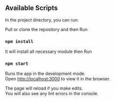 ## Available Scripts

In the project directory, you can run:

Pull or clone the repository and then Run

### `npm install`
It will install all necessary module then Run

### `npm start`

Runs the app in the development mode.<br />
Open [http://localhost:3000](http://localhost:3000) to view it in the browser.

The page will reload if you make edits.<br />
You will also see any lint errors in the console.







